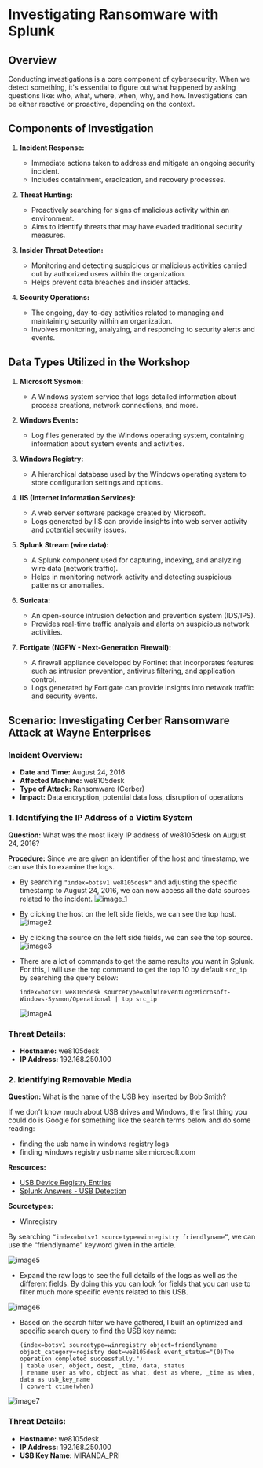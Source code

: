# Investigating Ransomware with Splunk

## Overview
Conducting investigations is a core component of cybersecurity. When we detect something, it's essential to figure out what happened by asking questions like: who, what, where, when, why, and how. Investigations can be either reactive or proactive, depending on the context.

## Components of Investigation
1. **Incident Response:**
   - Immediate actions taken to address and mitigate an ongoing security incident.
   - Includes containment, eradication, and recovery processes.
   
2. **Threat Hunting:**
   - Proactively searching for signs of malicious activity within an environment.
   - Aims to identify threats that may have evaded traditional security measures.
   
3. **Insider Threat Detection:**
   - Monitoring and detecting suspicious or malicious activities carried out by authorized users within the organization.
   - Helps prevent data breaches and insider attacks.
   
4. **Security Operations:**
   - The ongoing, day-to-day activities related to managing and maintaining security within an organization.
   - Involves monitoring, analyzing, and responding to security alerts and events.

## Data Types Utilized in the Workshop
1. **Microsoft Sysmon:**
   - A Windows system service that logs detailed information about process creations, network connections, and more.
   
2. **Windows Events:**
   - Log files generated by the Windows operating system, containing information about system events and activities.
   
3. **Windows Registry:**
   - A hierarchical database used by the Windows operating system to store configuration settings and options.
   
4. **IIS (Internet Information Services):**
   - A web server software package created by Microsoft.
   - Logs generated by IIS can provide insights into web server activity and potential security issues.
   
5. **Splunk Stream (wire data):**
   - A Splunk component used for capturing, indexing, and analyzing wire data (network traffic).
   - Helps in monitoring network activity and detecting suspicious patterns or anomalies.
   
6. **Suricata:**
   - An open-source intrusion detection and prevention system (IDS/IPS).
   - Provides real-time traffic analysis and alerts on suspicious network activities.
   
7. **Fortigate (NGFW - Next-Generation Firewall):**
   - A firewall appliance developed by Fortinet that incorporates features such as intrusion prevention, antivirus filtering, and application control.
   - Logs generated by Fortigate can provide insights into network traffic and security events.

## Scenario: Investigating Cerber Ransomware Attack at Wayne Enterprises

### Incident Overview:
- **Date and Time:** August 24, 2016
- **Affected Machine:** we8105desk
- **Type of Attack:** Ransomware (Cerber)
- **Impact:** Data encryption, potential data loss, disruption of operations

### 1. Identifying the IP Address of a Victim System

**Question:** What was the most likely IP address of we8105desk on August 24, 2016?

**Procedure:** Since we are given an identifier of the host and timestamp, we can use this to examine the logs.

- By searching `"index=botsv1 we8105desk"` and adjusting the specific timestamp to August 24, 2016, we can now access all the data sources related to the incident.
![image_1](https://github.com/michaelsayala/splunk-boss-soc/assets/110712766/c170cedc-84af-4f01-8a9a-583d1d906c7d)

- By clicking the host on the left side fields, we can see the top host.
![image2](https://github.com/michaelsayala/splunk-boss-soc/assets/110712766/f5c2408d-9366-474c-a429-a39f5cb70e59)

- By clicking the source on the left side fields, we can see the top source.
![image3](https://github.com/michaelsayala/splunk-boss-soc/assets/110712766/e1d0ebd5-9153-498a-be21-2a9becb1fd9f)

- There are a lot of commands to get the same results you want in Splunk. For this, I will use the `top` command to get the top 10 by default `src_ip` by searching the query below:

    ```spl
    index=botsv1 we8105desk sourcetype=XmlWinEventLog:Microsoft-Windows-Sysmon/Operational | top src_ip
    ```
    ![image4](https://github.com/michaelsayala/splunk-boss-soc/assets/110712766/700b56a4-3fb4-41e5-951b-97bf7cff8af9)

### Threat Details:
- **Hostname:** we8105desk
- **IP Address:** 192.168.250.100

### 2. Identifying Removable Media

**Question:** What is the name of the USB key inserted by Bob Smith?

If we don’t know much about USB drives and Windows, the first thing you could do is Google for something like the search terms below and do some reading:

- finding the usb name in windows registry logs
- finding windows registry usb name site:microsoft.com

**Resources:**
- [USB Device Registry Entries]([usb_device_registry_entries_link](https://learn.microsoft.com/en-gb/windows-hardware/drivers/usbcon/?redirectedfrom=MSDN))
- [Splunk Answers - USB Detection]([splunk_answers_usb_detection_link](https://community.splunk.com/t5/Splunk-Search/Finding-USB-and-Removable-Media-Detection/td-p/273918))

**Sourcetypes:**
- Winregistry

By searching `“index=botsv1 sourcetype=winregistry friendlyname”`, we can use the “friendlyname” keyword given in the article.

![image5](https://github.com/michaelsayala/splunk-boss-soc/assets/110712766/045b15cd-0c3c-410f-b890-2332d1e9a66c)

- Expand the raw logs to see the full details of the logs as well as the different fields. By doing this you can look for fields that you can use to filter much more specific events related to this USB.

![image6](https://github.com/michaelsayala/splunk-boss-soc/assets/110712766/b85f85e7-8b0e-4573-84f7-ff89aae60316)

- Based on the search filter we have gathered, I built an optimized and specific search query to find the USB key name:

    ```
    (index=botsv1 sourcetype=winregistry object=friendlyname object_category=registry dest=we8105desk event_status="(0)The operation completed successfully.")
    | table user, object, dest, _time, data, status 
    | rename user as who, object as what, dest as where, _time as when, data as usb_key_name 
    | convert ctime(when)
    ```

![image7](https://github.com/michaelsayala/splunk-boss-soc/assets/110712766/de5ab933-c0da-4ab5-be13-b7e59c397774)

### Threat Details:
- **Hostname:** we8105desk
- **IP Address:** 192.168.250.100
- **USB Key Name:** MIRANDA_PRI






